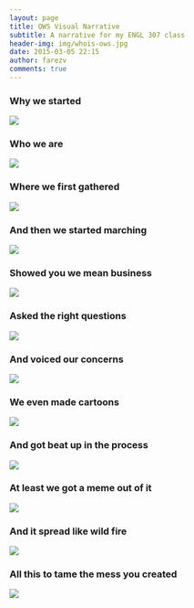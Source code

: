```yaml
---
layout: page
title: OWS Visual Narrative
subtitle: A narrative for my ENGL 307 class
header-img: img/whois-ows.jpg
date: 2015-03-05 22:15
author: farezv
comments: true
---
```


### Why we started

![](http://occupytheory.org/wp-content/uploads/2014/02/How-Occupy-Wall-Street-Began-700x450.jpg)

### Who we are
![](http://mjcdn.motherjones.com/preset_12/wearethe99.jpg)

### Where we first gathered
![](http://static.guim.co.uk/sys-images/Guardian/Pix/pictures/2011/11/16/1321406986443/Occupy-Wall-Street-protes-007.jpg)

### And then we started marching
![](http://static.guim.co.uk/sys-images/Guardian/Pix/pictures/2011/10/16/1318733829004/Occupy-Wall-Street-protes-007.jpg)

### Showed you we mean business
![](http://static1.squarespace.com/static/5490592fe4b05d9d70d3b352/t/54f0a314e4b0ef4650f3bbd1/1425056534177/Occupy+Wall+Street)

### Asked the right questions
![](http://static.guim.co.uk/sys-images/Guardian/Pix/pictures/2013/6/23/1372001361114/Occupy-Wall-Street-010.jpg)

### And voiced our concerns
![](https://02varvara.files.wordpress.com/2011/10/00-01i-occupy-wall-street-19-10-11-times-square-new-york-ny-usa.jpg)

### We even made cartoons
![](http://www.caglecartoons.com/media/cartoons/53/2011/10/18/99496_600.jpg)

### And got beat up in the process
![](http://assets.nydailynews.com/polopoly_fs/1.1161464!/img/httpImage/image.jpg_gen/derivatives/gallery_1200/occupy-wall-street-1-year-anniversary.jpg)

### At least we got a meme out of it
![](http://img.timeinc.net/time/2011/top_10s/national_news/occupy_wall_street.jpg)

### And it spread like wild fire
![](http://i.imgur.com/cHjhYCY.png)

### All this to tame the mess you created
![](http://www.wired.com/images_blogs/underwire/2011/11/BullBeginningIsNear.jpg)